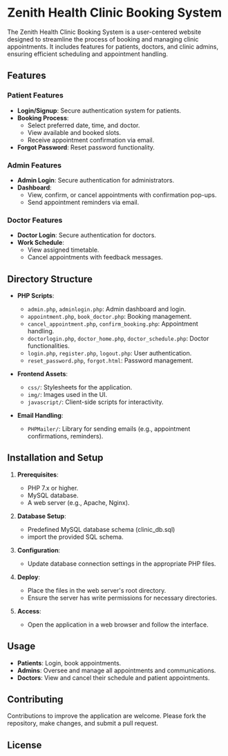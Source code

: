 # Zenith Health Clinic Booking System

The Zenith Health Clinic Booking System is a user-centered website designed to streamline the process of booking and managing clinic appointments. It includes features for patients, doctors, and clinic admins, ensuring efficient scheduling and appointment handling.

## Features

### Patient Features
- **Login/Signup**: Secure authentication system for patients.
- **Booking Process**:
  - Select preferred date, time, and doctor.
  - View available and booked slots.
  - Receive appointment confirmation via email.
- **Forgot Password**: Reset password functionality.

### Admin Features
- **Admin Login**: Secure authentication for administrators.
- **Dashboard**:
  - View, confirm, or cancel appointments with confirmation pop-ups.
  - Send appointment reminders via email.

### Doctor Features
- **Doctor Login**: Secure authentication for doctors.
- **Work Schedule**:
  - View assigned timetable.
  - Cancel appointments with feedback messages.

## Directory Structure

- **PHP Scripts**:
  - `admin.php`, `adminlogin.php`: Admin dashboard and login.
  - `appointment.php`, `book_doctor.php`: Booking management.
  - `cancel_appointment.php`, `confirm_booking.php`: Appointment handling.
  - `doctorlogin.php`, `doctor_home.php`, `doctor_schedule.php`: Doctor functionalities.
  - `login.php`, `register.php`, `logout.php`: User authentication.
  - `reset_password.php`, `forgot.html`: Password management.

- **Frontend Assets**:
  - `css/`: Stylesheets for the application.
  - `img/`: Images used in the UI.
  - `javascript/`: Client-side scripts for interactivity.

- **Email Handling**:
  - `PHPMailer/`: Library for sending emails (e.g., appointment confirmations, reminders).

## Installation and Setup

1. **Prerequisites**:
   - PHP 7.x or higher.
   - MySQL database.
   - A web server (e.g., Apache, Nginx).

2. **Database Setup**:
   - Predefined MySQL database schema (clinic_db.sql)
   - import the provided SQL schema.

4. **Configuration**:
   - Update database connection settings in the appropriate PHP files.

5. **Deploy**:
   - Place the files in the web server's root directory.
   - Ensure the server has write permissions for necessary directories.

6. **Access**:
   - Open the application in a web browser and follow the interface.

## Usage

- **Patients**: Login, book appointments.
- **Admins**: Oversee and manage all appointments and communications.
- **Doctors**: View and cancel their schedule and patient appointments.

## Contributing

Contributions to improve the application are welcome. Please fork the repository, make changes, and submit a pull request.

## License

